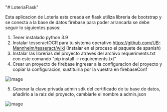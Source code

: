 "# LoteriaFlask" 

Esta aplicacion de Loteria esta creada en flask utiliza libreria de bootstrap y se conecta a la base de datos firebase para poder arrancarla se debe seguir lo siguientes pasos:

1. Tener instalado python 3.9
2. Instalar tesseractOCR para tu sistema operativo https://github.com/UB-Mannheim/tesseract/wiki (Instalar en el proceso el paquete de spanish)
3. Instalar las librerias del proyecto atraves del archivo requeriments.txt con este comando "pip install -r requirements.txt"
4. Crear un proyecto de firebase ingresar a la configuracion del proyecto y copiar la configuracion, sustituirla por la vuestra en firebaseConf

![image](https://user-images.githubusercontent.com/46556874/236474397-d3d4ca3e-e23c-4bae-912e-3c9e323a8b0a.png)


5. Generar la clave privada admin sdk del certificado de tu base de datos, añadirlo a la raiz del proyecto, cambiarle el nombre a admin.json

![image](https://user-images.githubusercontent.com/46556874/236468867-d334fef2-d2ce-4884-8c88-81a6d46059eb.png)
